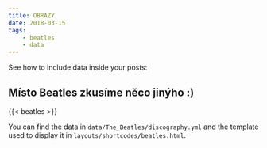 ```yaml
---
title: OBRAZY 
date: 2018-03-15
tags: 
    - beatles
    - data
---
```




<!--more-->

See how to include data inside your posts:

## Místo Beatles zkusíme něco jinýho :) 
{{< beatles >}}

You can find the data in `data/The_Beatles/discography.yml` and the template used to display it in `layouts/shortcodes/beatles.html`.
